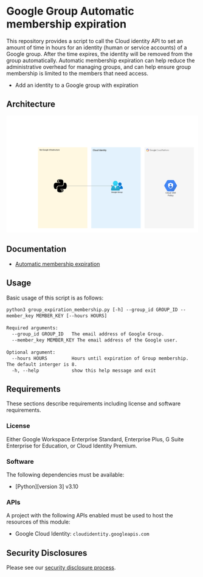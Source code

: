 # Google Group Automatic membership expiration
This repository provides a script to call the Cloud identity API to set an amount of time in hours for an identity (human or service accounts) of a Google group. After the time expires, the identity will be removed from the group automatically. Automatic membership expiration can help reduce the administrative overhead for managing groups, and can help ensure group membership is limited to the members that need access. 

- Add an identity to a Google group with expiration 

## Architecture
![Automatic membership expiration](diagram/google_expire.png)

## Documentation
- [Automatic membership expiration](https://workspaceupdates.googleblog.com/2021/02/automatic-membership-expiration-google-groups-generally-available.html)

## Usage

Basic usage of this script is as follows:
```
python3 group_expiration_membership.py [-h] --group_id GROUP_ID --member_key MEMBER_KEY [--hours HOURS]

Required arguments:
  --group_id GROUP_ID   The email address of Google Group.
  --member_key MEMBER_KEY The email address of the Google user.

Optional argument:
  --hours HOURS         Hours until expiration of Group membership. The default interger is 8.
  -h, --help            show this help message and exit
```

## Requirements

These sections describe requirements including license and software requirements.

### License

Either Google Workspace Enterprise Standard, Enterprise Plus, G Suite Enterprise for Education, or Cloud Identity Premium.

### Software

The following dependencies must be available:

- [Python][version 3] v3.10

### APIs

A project with the following APIs enabled must be used to host the
resources of this module:

- Google Cloud Identity: `cloudidentity.googleapis.com`

## Security Disclosures

Please see our [security disclosure process](./SECURITY.md).
